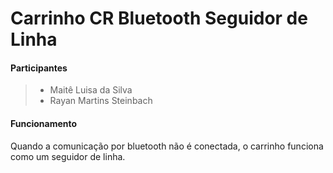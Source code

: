 # Carrinho CR Bluetooth Seguidor de Linha
  

#### Participantes
>- Maitê Luisa da Silva
>- Rayan Martins Steinbach

#### Funcionamento 

Quando a comunicação por bluetooth não é conectada, o carrinho funciona como um seguidor de linha.
